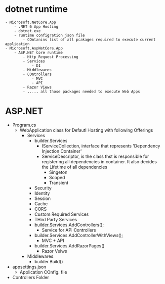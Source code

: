 # dotnet runtime
	- Microsoft.NetCore.App
		- .NET 6 App Hosting
		- dotnet.exe
		- runtime configration json file
			- COntanins list of all pcakages required to execute current application
	- Microsoft.AspNetCore.App
		- ASP.NET Core runtime  
			- Http Request Processing
			- Services
				- DI
			- Middlewares
			- COntrollers
				- MVC
				- API
			- Razor Views
			- ..... all those packages needed to execute Web Apps
# ASP.NET
- Program.cs
	- WebApplication class for Defautl Hosting with following Offerings
		- Services
			- builder.Services
				- IServiceCollection, interface that represents 'Dependency Injection Container'
				- ServiceDescriptor, is the class thst is responsible for registering all dependencies in container. It also decides the Lifetime of all dependencies
					- Singeton
					- Scoped
					- Transient
			- Security
			- Identity
			- Session
			- Cache
			- CORS
			- Custom Required Services
			- THird Party Services
			- builder.Services.AddControllers();
				- Service for API Controllers
			- builder.Services.AddControllerWithViews();
				- MVC + API
			- builder.Services.AddRazorPages()
				- Razor Veiws
		- Middlewares
			- builder.Build()
- appsettings.json
	- Application COnfig. file
- Controllers Folder